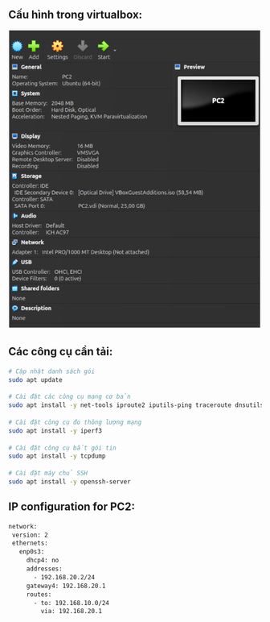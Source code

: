## Cấu hình trong virtualbox:

![PC2](../img/Lab_4_setup/PC_2_1.png)

## Các công cụ cần tải:

```bash
# Cập nhật danh sách gói
sudo apt update

# Cài đặt các công cụ mạng cơ bản
sudo apt install -y net-tools iproute2 iputils-ping traceroute dnsutils curl wget

# Cài đặt công cụ đo thông lượng mạng
sudo apt install -y iperf3

# Cài đặt công cụ bắt gói tin
sudo apt install -y tcpdump

# Cài đặt máy chủ SSH
sudo apt install -y openssh-server

```

## IP configuration for PC2:

```bash
network:
 version: 2
 ethernets:
   enp0s3:
     dhcp4: no
     addresses:
       - 192.168.20.2/24
     gateway4: 192.168.20.1
     routes:
       - to: 192.168.10.0/24
         via: 192.168.20.1
```

